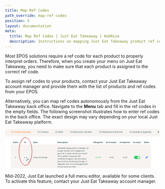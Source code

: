 ```yaml
---
title: Map Ref Codes
path_override: map-ref-codes
position: 5
layout: documentation
meta:
  title: Map Ref Codes | Just Eat Takeaway | HubRise
  description: Instructions on mapping Just Eat Takeaway product ref codes with other apps after connecting your EPOS with HubRise. Connect apps and synchronise your data.
---
```


Most EPOS solutions require a ref code for each product to properly interpret orders. Therefore, when you create your menu on Just Eat Takeaway, you need to make sure that each product is assigned to the correct ref code.

To assign ref codes to your products, contact your Just Eat Takeaway account manager and provide them with the list of products and ref codes from your EPOS.

Alternatively, you can map ref codes autonomously from the Just Eat Takeaway back office. Navigate to the **Menu** tab and fill in the ref codes in the empty fields. The following screenshot illustrates how to enter ref codes in the back office. The exact design may vary depending on your local Just Eat Takeaway platform.

![Entering ref codes in the Just Eat Takeaway portal](../images/006-jet-entering-ref-codes.png)

Mid-2022, Just Eat launched a full menu editor, available for some clients. To activate this feature, contact your Just Eat Takeaway account manager.
